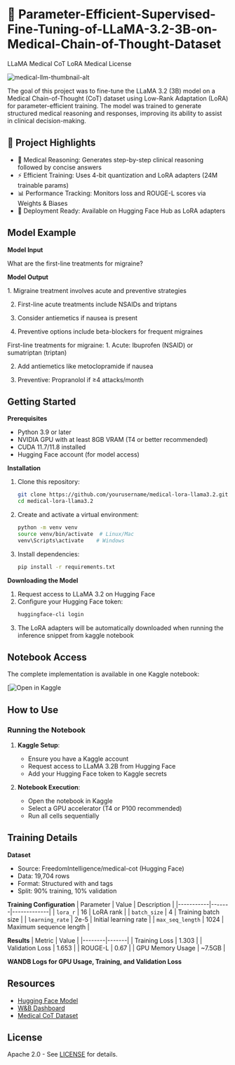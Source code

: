 # 🧠 Parameter-Efficient-Supervised-Fine-Tuning-of-LLaMA-3.2-3B-on-Medical-Chain-of-Thought-Dataset

LLaMA Medical CoT LoRA Medical License

![medical-llm-thumbnail-alt](https://github.com/user-attachments/assets/cdb96d17-e977-4ec7-a45d-4c28f8dd8345)

The goal of this project was to fine-tune the LLaMA 3.2 (3B) model on a Medical Chain-of-Thought (CoT) dataset using Low-Rank Adaptation (LoRA) for parameter-efficient training. The model was trained to generate structured medical reasoning and responses, improving its ability to assist in clinical decision-making.

## 🧪 Project Highlights

-  🏥 Medical Reasoning: Generates step-by-step clinical reasoning followed by concise answers
-  ⚡ Efficient Training: Uses 4-bit quantization and LoRA adapters (24M trainable params)
-  📊 Performance Tracking: Monitors loss and ROUGE-L scores via Weights & Biases
-  🚀 Deployment Ready: Available on Hugging Face Hub as LoRA adapters

## Model Example

**Model Input**

What are the first-line treatments for migraine?

**Model Output**

<think>
1. Migraine treatment involves acute and preventive strategies

2. First-line acute treatments include NSAIDs and triptans
   
3. Consider antiemetics if nausea is present
   
4. Preventive options include beta-blockers for frequent migraines
</think>

<response>
First-line treatments for migraine:
1. Acute: Ibuprofen (NSAID) or sumatriptan (triptan)
   
2. Add antiemetics like metoclopramide if nausea
   
3. Preventive: Propranolol if ≥4 attacks/month
</response>

## Getting Started

**Prerequisites**

- Python 3.9 or later
- NVIDIA GPU with at least 8GB VRAM (T4 or better recommended)
- CUDA 11.7/11.8 installed
- Hugging Face account (for model access)

**Installation**

1. Clone this repository:
   ```bash
   git clone https://github.com/yourusername/medical-lora-llama3.2.git
   cd medical-lora-llama3.2
2. Create and activate a virtual environment:
   ```bash
   python -m venv venv
   source venv/bin/activate  # Linux/Mac
   venv\Scripts\activate    # Windows
3. Install dependencies:
   ```bash
   pip install -r requirements.txt

**Downloading the Model**

1. Request access to LLaMA 3.2 on Hugging Face
2. Configure your Hugging Face token:
   ```bash
   huggingface-cli login
3. The LoRA adapters will be automatically downloaded when running the inference snippet from kaggle notebook

## Notebook Access

The complete implementation is available in one Kaggle notebook:

[![Open in Kaggle]()

## How to Use

### Running the Notebook

1. **Kaggle Setup**:
   - Ensure you have a Kaggle account
   - Request access to LLaMA 3.2B from Hugging Face
   - Add your Hugging Face token to Kaggle secrets

2. **Notebook Execution**:
   - Open the notebook in Kaggle
   - Select a GPU accelerator (T4 or P100 recommended)
   - Run all cells sequentially

## Training Details

**Dataset**
- Source: FreedomIntelligence/medical-cot (Hugging Face)
- Data: 19,704 rows
- Format: Structured with <think> and <response> tags
- Split: 90% training, 10% validation

**Training Configuration**
| Parameter | Value | Description |
|-----------|-------|-------------|
| `lora_r` | 16 | LoRA rank |
| `batch_size` | 4 | Training batch size |
| `learning_rate` | 2e-5 | Initial learning rate |
| `max_seq_length` | 1024 | Maximum sequence length |

**Results**
| Metric | Value |
|--------|-------|
| Training Loss | 1.303 |
| Validation Loss | 1.653 |
| ROUGE-L | 0.67 |
| GPU Memory Usage | ~7.5GB |

**WANDB Logs for GPU Usage, Training, and Validation Loss**

## Resources

- [Hugging Face Model](https://huggingface.co/Hums003/llama3.2B-lora-medical-cot)
- [W&B Dashboard](https://wandb.ai/Hums003/medical-lora-llama3.2)
- [Medical CoT Dataset](https://huggingface.co/datasets/FreedomIntelligence/medical-cot)

## License

Apache 2.0 - See [LICENSE](LICENSE) for details.






